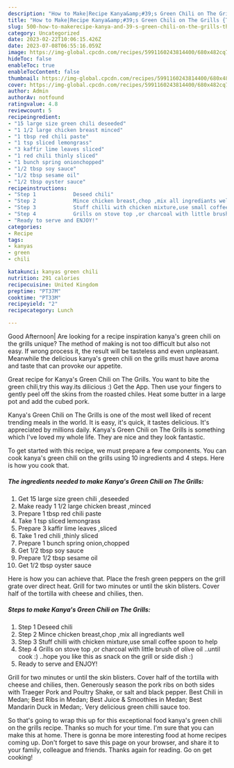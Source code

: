 ```yaml
---
description: "How to Make|Recipe Kanya&amp;#39;s Green Chili on The Grills {That is Delicious"
title: "How to Make|Recipe Kanya&amp;#39;s Green Chili on The Grills {That is Delicious"
slug: 500-how-to-makerecipe-kanya-and-39-s-green-chili-on-the-grills-that-is-delicious
category: Uncategorized
date: 2023-02-22T10:06:15.426Z
date: 2023-07-08T06:55:16.059Z
image: https://img-global.cpcdn.com/recipes/5991160243814400/680x482cq70/kanyas-green-chili-on-the-grills-recipe-main-photo.jpg
hideToc: false
enableToc: true
enableTocContent: false
thumbnail: https://img-global.cpcdn.com/recipes/5991160243814400/680x482cq70/kanyas-green-chili-on-the-grills-recipe-main-photo.jpg
cover: https://img-global.cpcdn.com/recipes/5991160243814400/680x482cq70/kanyas-green-chili-on-the-grills-recipe-main-photo.jpg
author: Admin
authorAv: notfound
ratingvalue: 4.8
reviewcount: 5
recipeingredient:
- "15 large size green chili deseeded"
- "1 1/2 large chicken breast minced"
- "1 tbsp red chili paste"
- "1 tsp sliced lemongrass"
- "3 kaffir lime leaves sliced"
- "1 red chili thinly sliced"
- "1 bunch spring onionchopped"
- "1/2 tbsp soy sauce"
- "1/2 tbsp sesame oil"
- "1/2 tbsp oyster sauce"
recipeinstructions:
- "Step 1            Deseed chili"
- "Step 2            Mince chicken breast,chop ,mix all ingrediants well"
- "Step 3            Stuff chilli with chicken mixture,use small coffee spoon to help"
- "Step 4            Grills on stove top ,or charcoal with little brush of olive oil ..until cook :) ..hope you like this as snack on the grill or side dish :)"
- "Ready to serve and ENJOY!"
categories:
- Recipe
tags:
- kanyas
- green
- chili

katakunci: kanyas green chili 
nutrition: 291 calories
recipecuisine: United Kingdom
preptime: "PT37M"
cooktime: "PT33M"
recipeyield: "2"
recipecategory: Lunch

---
```



Good Afternoon| Are looking for a recipe inspiration kanya&#39;s green chili on the grills unique? The method of making is not too difficult but also not easy. If wrong process it, the result will be tasteless and even unpleasant. Meanwhile the delicious kanya&#39;s green chili on the grills must have aroma and taste that can provoke our appetite.





Great recipe for Kanya&#39;s Green Chili on The Grills. You want to bite the green chili,try this way.its dilicious :) Get the App. Then use your fingers to gently peel off the skins from the roasted chiles. Heat some butter in a large pot and add the cubed pork.

Kanya&#39;s Green Chili on The Grills is one of the most well liked of recent trending meals in the world. It is easy, it's quick, it tastes delicious. It's appreciated by millions daily. Kanya&#39;s Green Chili on The Grills is something which I've loved my whole life. They are nice and they look fantastic.


To get started with this recipe, we must prepare a few components. You can cook kanya&#39;s green chili on the grills using 10 ingredients and 4 steps. Here is how you cook that.

<!--inarticleads1-->

##### The ingredients needed to make Kanya&#39;s Green Chili on The Grills:

1. Get 15 large size green chili ,deseeded
1. Make ready 1 1/2 large chicken breast ,minced
1. Prepare 1 tbsp red chili paste
1. Take 1 tsp sliced lemongrass
1. Prepare 3 kaffir lime leaves ,sliced
1. Take 1 red chili ,thinly sliced
1. Prepare 1 bunch spring onion,chopped
1. Get 1/2 tbsp soy sauce
1. Prepare 1/2 tbsp sesame oil
1. Get 1/2 tbsp oyster sauce


Here is how you can achieve that. Place the fresh green peppers on the grill grate over direct heat. Grill for two minutes or until the skin blisters. Cover half of the tortilla with cheese and chilies, then. 

<!--inarticleads2-->

##### Steps to make Kanya&#39;s Green Chili on The Grills:

1. Step 1            Deseed chili
1. Step 2            Mince chicken breast,chop ,mix all ingrediants well
1. Step 3            Stuff chilli with chicken mixture,use small coffee spoon to help
1. Step 4            Grills on stove top ,or charcoal with little brush of olive oil ..until cook :) ..hope you like this as snack on the grill or side dish :)
1. Ready to serve and ENJOY!

Grill for two minutes or until the skin blisters. Cover half of the tortilla with cheese and chilies, then. Generously season the pork ribs on both sides with Traeger Pork and Poultry Shake, or salt and black pepper. Best Chili in Medan; Best Ribs in Medan; Best Juice &amp; Smoothies in Medan; Best Mandarin Duck in Medan;. Very delicious green chilli sauce too. 

So that's going to wrap this up for this exceptional food kanya&#39;s green chili on the grills recipe. Thanks so much for your time. I'm sure that you can make this at home. There is gonna be more interesting food at home recipes coming up. Don't forget to save this page on your browser, and share it to your family, colleague and friends. Thanks again for reading. Go on get cooking!
